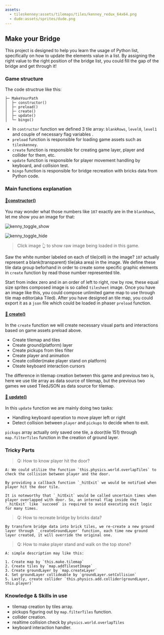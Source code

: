 ```yaml
---
assets: 
  - tileskenney:assets/tilemaps/tiles/kenney_redux_64x64.png
  - dude:assets/sprites/dude.png
---
```


## Make your Bridge

This project is designed to help you learn the usage of Python list, specifically on how to update the elements value in a list.
By assigning the right value to the right position of the bridge list, you could fill the gap of the bridge and get through it!

### Game structure

The code structrue like this:

```
├─ MakeYourPath
│  ├─ constructor()
│  ├─ preload()
│  ├─ create()
│  ├─ update()
│  └─ bingo()
```

- In `contructor` function we defined 3 tile array: `blankRows`, `level0`, `level1` and couple of necessary flag variables .
- `preload` function is responsible for loading game assets such as `tileskenney`.
- `create` function is responsible for creating game layer, player and collider for them, etc.
- `update` function is responsible for player movement handling by keyboard, and collision test.
- `bingo` function is responsible for bridge recreation with bricks data from Python code.

### Main functions explanation

#### [🍭constructor()](#/disclosure?line=5)

You may wonder what those numbers like `107` exactly are in the `blankRows`, let me show you an image for that:

![kenny_toggle_show](games/code/kenney_with_index_md.png)

![kenny_toggle_hide](games/code/kenney_redux_64x64_clip.png)

> Click image 👆 to show raw image being loaded in this game.

Saw the white number labeled on each of tile(cell) in the image? `107` actually represent a blank(transparent) tile(aka area) in the image. We define these tile data group beforhand in order to create some specific graphic elements in `create` function by read those number represented tile.

Start from index zero and in an order of left to right, row by row, these equal size sprites composed image is so called `tilesheet` image. Once you have an image like this, you could compose unlimited game map to use through tile map editor(aka Tiled). After you have designed an tile map, you could export it as a `json` file which could be loaded in phaser `preload` function.

#### [🍭 create()](#/disclosure?line=116)

In the `create` function we will create necessary visual parts and interactions based on game assets preload above.

- Create tilemap and tiles
- Create ground(platform) layer
- Create pickups from tiles filter
- Create player and animation
- Create collider(make player stand on platform)
- Cteate keyboard interaction cursors

The difference in tilemap creation between this game and previous two is, here we use tile array as data source of tilemap, but the previous two games we used TiledJSON as data source for tilemap.

#### [🍭 update()](#/disclosure?line=132)

In this `update` function we are mainly doing two tasks:

- Handling keyboard operation to move player left or right
- Detect collision between `player` and `pickups` to decide when to exit.

`pickups` array actually only saved one tile, a door(tile 151) through `map.filterTiles` function in the creation of ground layer.

### Tricky Parts

> Q: How to know player hit the door?

```
A: We could utilize the function `this.physics.world.overlapTiles` to check the collision between player and the door. 

By providing a callback function `_hitExit` we would be notified when player hit the door tile. 

It is noteworthy that `_hitExit` would be called uncertain times when player overlapped with door. So, an internal flag inside the `_hitExit` like `succeed` is required to avoid executing exit logic for many times.
```

> Q: How to recreate bridge by bricks data?

```
By transform bridge data into brick tiles, we re-create a new ground layer through `_createGroundLayer` function, each time new ground layer created, it will override the original one.
```

> Q: How to make player stand and walk on the top stone?

```
A: simple description may like this:

1. Create map by `this.make.tilemap`
2. Create tiles by `map.addTilesetImage`
3. Create groundLayer by `map.createLayer`
4. Set groundLayer collideable by `groundLayer.setCollision`
5. Lastly, create collider `this.physics.add.collider(groundLayer, this.player)`
```

### Knowledge & Skills in use

- tilemap creation by tiles array.
- pickups figuring out by `map.filterTiles` function.
- collider creation.
- realtime collision check by `physics.world.overlapTiles`
- keyboard interaction handler.